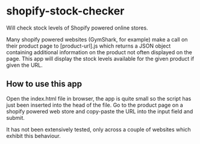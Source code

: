 # shopify-stock-checker
Will check stock levels of Shopify powered online stores.

Many shopify powered websites (GymShark, for example) make a call on their product page to [product-url].js which returns a JSON object containing additional information on the product not often displayed on the page. This app will display the stock levels available for the given product if given the URL.

## How to use this app
Open the index.html file in browser, the app is quite small so the script has just been inserted into the head of the file. Go to the product page on a shopify powered web store and copy-paste the URL into the input field and submit.

It has not been extensively tested, only across a couple of websites which exhibit this behaviour.
